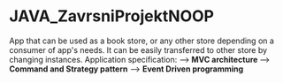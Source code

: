 # JAVA_ZavrsniProjektNOOP
App that can be used as a book store, or any other store depending on a consumer of app's needs. It can be easily transferred to other store by changing instances.
 Application specification:
 --><b> MVC architecture </b>
 --> <b>Command and Strategy pattern</b>
 --> <b>Event Driven programming</b>
